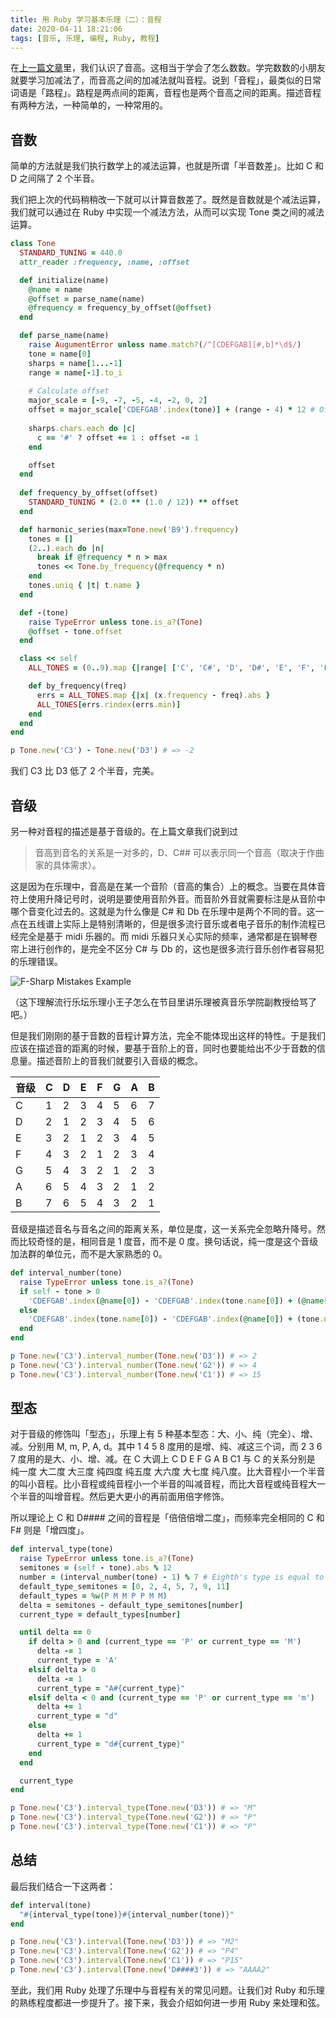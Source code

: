 ```yaml
---
title: 用 Ruby 学习基本乐理（二）：音程
date: 2020-04-11 18:21:06
tags: [音乐, 乐理, 编程, Ruby, 教程]
---
```


在[上一篇文章](/2020/04/11/learn-music-theory-with-ruby-1/)里，我们认识了音高。这相当于学会了怎么数数。学完数数的小朋友就要学习加减法了，而音高之间的加减法就叫音程。说到「音程」，最类似的日常词语是「路程」。路程是两点间的距离，音程也是两个音高之间的距离。描述音程有两种方法，一种简单的，一种常用的。

## 音数

简单的方法就是我们执行数学上的减法运算，也就是所谓「半音数差」。比如 C 和 D 之间隔了 2 个半音。

我们把上次的代码稍稍改一下就可以计算音数差了。既然是音数就是个减法运算，我们就可以通过在 Ruby 中实现一个减法方法，从而可以实现 Tone 类之间的减法运算。

```ruby
class Tone
  STANDARD_TUNING = 440.0
  attr_reader :frequency, :name, :offset

  def initialize(name)
    @name = name
    @offset = parse_name(name)
    @frequency = frequency_by_offset(@offset)
  end

  def parse_name(name)
    raise AugumentError unless name.match?(/^[CDEFGAB][#,b]*\d$/)
    tone = name[0]
    sharps = name[1...-1]
    range = name[-1].to_i
    
    # Calculate offset
    major_scale = [-9, -7, -5, -4, -2, 0, 2]
    offset = major_scale['CDEFGAB'.index(tone)] + (range - 4) * 12 # Offset without sharps or flats
    
    sharps.chars.each do |c|
      c == '#' ? offset += 1 : offset -= 1
    end

    offset
  end
  
  def frequency_by_offset(offset)
    STANDARD_TUNING * (2.0 ** (1.0 / 12)) ** offset
  end

  def harmonic_series(max=Tone.new('B9').frequency)
    tones = []
    (2..).each do |n|
      break if @frequency * n > max
      tones << Tone.by_frequency(@frequency * n)
    end
    tones.uniq { |t| t.name }
  end

  def -(tone)
    raise TypeError unless tone.is_a?(Tone)
    @offset - tone.offset
  end

  class << self
    ALL_TONES = (0..9).map {|range| ['C', 'C#', 'D', 'D#', 'E', 'F', 'F#', 'G', 'G#', 'A', 'A#', 'B'].map {|name| "#{name}#{range}"}}.flatten.map { |name| Tone.new(name) }

    def by_frequency(freq)
      errs = ALL_TONES.map {|x| (x.frequency - freq).abs }
      ALL_TONES[errs.rindex(errs.min)]
    end
  end
end

p Tone.new('C3') - Tone.new('D3') # => -2
```

我们 C3 比 D3 低了 2 个半音，完美。

## 音级

另一种对音程的描述是基于音级的。在上篇文章我们说到过

> 音高到音名的关系是一对多的，D、C## 可以表示同一个音高（取决于作曲家的具体需求）。

这是因为在乐理中，音高是在某一个音阶（音高的集合）上的概念。当要在具体音符上使用升降记号时，说明是要使用音阶外音。而音阶外音就需要标注是从音阶中哪个音变化过去的。这就是为什么像是 C# 和 Db 在乐理中是两个不同的音。这一点在五线谱上实际上是特别清晰的，但是很多流行音乐或者电子音乐的制作流程已经完全是基于 midi 乐器的。而 midi 乐器只关心实际的频率，通常都是在钢琴卷帘上进行创作的，是完全不区分 C# 与 Db 的，这也是很多流行音乐创作者容易犯的乐理错误。

![F-Sharp Mistakes Example](/assets/images/f-sharp.jpg)

（这下理解流行乐坛乐理小王子怎么在节目里讲乐理被真音乐学院副教授给骂了吧。）

但是我们刚刚的基于音数的音程计算方法，完全不能体现出这样的特性。于是我们应该在描述音的距离的时候，要基于音阶上的音，同时也要能给出不少于音数的信息量。描述音阶上的音我们就要引入音级的概念。

| 音级 | C    | D    | E    | F    | G    | A    | B    |
| ---- | ---- | ---- | ---- | ---- | ---- | ---- | ---- |
| C    | 1    | 2    | 3    | 4    | 5    | 6    | 7    |
| D    | 2    | 1    | 2    | 3    | 4    | 5    | 6    |
| E    | 3    | 2    | 1    | 2    | 3    | 4    | 5    |
| F    | 4    | 3    | 2    | 1    | 2    | 3    | 4    |
| G    | 5    | 4    | 3    | 2    | 1    | 2    | 3    |
| A    | 6    | 5    | 4    | 3    | 2    | 1    | 2    |
| B    | 7    | 6    | 5    | 4    | 3    | 2    | 1    |

音级是描述音名与音名之间的距离关系，单位是度，这一关系完全忽略升降号。然而比较奇怪的是，相同音是 1 度音，而不是 0 度。换句话说，纯一度是这个音级加法群的单位元，而不是大家熟悉的 0。

```ruby
def interval_number(tone)
  raise TypeError unless tone.is_a?(Tone)
  if self - tone > 0
    'CDEFGAB'.index(@name[0]) - 'CDEFGAB'.index(tone.name[0]) + (@name[-1].to_i - tone.name[-1].to_i) * 7 + 1
  else
    'CDEFGAB'.index(tone.name[0]) - 'CDEFGAB'.index(@name[0]) + (tone.name[-1].to_i - @name[-1].to_i) * 7 + 1
  end
end

p Tone.new('C3').interval_number(Tone.new('D3')) # => 2
p Tone.new('C3').interval_number(Tone.new('G2')) # => 4
p Tone.new('C3').interval_number(Tone.new('C1')) # => 15
```

## 型态

对于音级的修饰叫「型态」，乐理上有 5 种基本型态：大、小、纯（完全）、增、减。分别用 M, m, P, A, d。其中 1 4 5 8 度用的是增、纯、减这三个词，而 2 3 6 7 度用的是大、小、增、减。在 C 大调上 C D E F G A B C1 与 C 的关系分别是 纯一度 大二度 大三度 纯四度 纯五度 大六度 大七度 纯八度。比大音程小一个半音的叫小音程。比小音程或纯音程小一个半音的叫减音程，而比大音程或纯音程大一个半音的叫增音程。然后更大更小的再前面用倍字修饰。

所以理论上 C 和 D#### 之间的音程是「倍倍倍增二度」，而频率完全相同的 C 和 F# 则是「增四度」。

```ruby
def interval_type(tone)
  raise TypeError unless tone.is_a?(Tone)
  semitones = (self - tone).abs % 12
  number = (interval_number(tone) - 1) % 7 # Eighth's type is equal to union's.
  default_type_semitones = [0, 2, 4, 5, 7, 9, 11]
  default_types = %w(P M M P P M M)
  delta = semitones - default_type_semitones[number]
  current_type = default_types[number]

  until delta == 0
    if delta > 0 and (current_type == 'P' or current_type == 'M')
      delta -= 1
      current_type = 'A'
    elsif delta > 0
      delta -= 1
      current_type = "A#{current_type}"
    elsif delta < 0 and (current_type == 'P' or current_type == 'm')
      delta += 1
      current_type = "d"
    else
      delta += 1
      current_type = "d#{current_type}"
    end
  end

  current_type
end

p Tone.new('C3').interval_type(Tone.new('D3')) # => "M"
p Tone.new('C3').interval_type(Tone.new('G2')) # => "P"
p Tone.new('C3').interval_type(Tone.new('C1')) # => "P"
```

## 总结

最后我们结合一下这两者：

```ruby
def interval(tone)
  "#{interval_type(tone)}#{interval_number(tone)}"
end

p Tone.new('C3').interval(Tone.new('D3')) # => "M2"
p Tone.new('C3').interval(Tone.new('G2')) # => "P4"
p Tone.new('C3').interval(Tone.new('C1')) # => "P15"
p Tone.new('C3').interval(Tone.new('D####3')) # => "AAAA2"
```

至此，我们用 Ruby 处理了乐理中与音程有关的常见问题。让我们对 Ruby 和乐理的熟练程度都进一步提升了。接下来，我会介绍如何进一步用 Ruby 来处理和弦。
